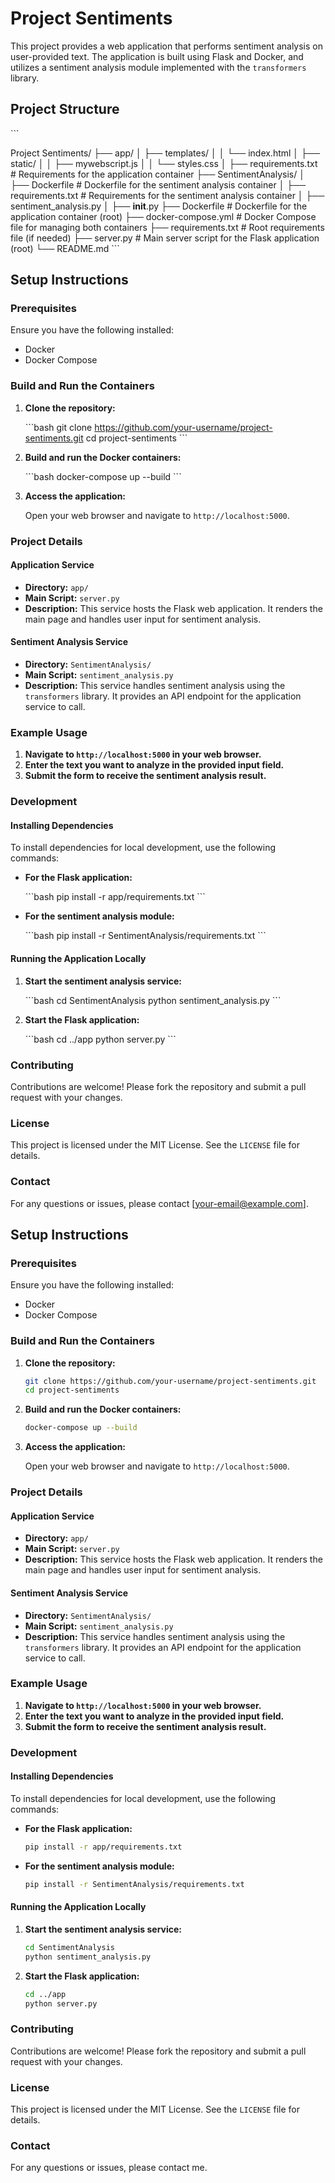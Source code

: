 # Project Sentiments

This project provides a web application that performs sentiment analysis on user-provided text. The application is built using Flask and Docker, and utilizes a sentiment analysis module implemented with the `transformers` library.

## Project Structure

\```

Project Sentiments/
├── app/
│   ├── templates/
│   │   └── index.html
│   ├── static/
│   │   ├── mywebscript.js
│   │   └── styles.css
│   ├── requirements.txt    # Requirements for the application container
├── SentimentAnalysis/
│   ├── Dockerfile          # Dockerfile for the sentiment analysis container
│   ├── requirements.txt    # Requirements for the sentiment analysis container
│   ├── sentiment_analysis.py
│   ├── __init__.py
├── Dockerfile              # Dockerfile for the application container (root)
├── docker-compose.yml      # Docker Compose file for managing both containers
├── requirements.txt        # Root requirements file (if needed)
├── server.py               # Main server script for the Flask application (root)
└── README.md
\```

## Setup Instructions

### Prerequisites

Ensure you have the following installed:
- Docker
- Docker Compose

### Build and Run the Containers

1. **Clone the repository:**

    \```bash
    git clone https://github.com/your-username/project-sentiments.git
    cd project-sentiments
    \```

2. **Build and run the Docker containers:**

    \```bash
    docker-compose up --build
    \```

3. **Access the application:**

    Open your web browser and navigate to `http://localhost:5000`.

### Project Details

#### Application Service

- **Directory:** `app/`
- **Main Script:** `server.py`
- **Description:** This service hosts the Flask web application. It renders the main page and handles user input for sentiment analysis.

#### Sentiment Analysis Service

- **Directory:** `SentimentAnalysis/`
- **Main Script:** `sentiment_analysis.py`
- **Description:** This service handles sentiment analysis using the `transformers` library. It provides an API endpoint for the application service to call.

### Example Usage

1. **Navigate to `http://localhost:5000` in your web browser.**
2. **Enter the text you want to analyze in the provided input field.**
3. **Submit the form to receive the sentiment analysis result.**

### Development

#### Installing Dependencies

To install dependencies for local development, use the following commands:

- **For the Flask application:**

    \```bash
    pip install -r app/requirements.txt
    \```

- **For the sentiment analysis module:**

    \```bash
    pip install -r SentimentAnalysis/requirements.txt
    \```

#### Running the Application Locally

1. **Start the sentiment analysis service:**

    \```bash
    cd SentimentAnalysis
    python sentiment_analysis.py
    \```

2. **Start the Flask application:**

    \```bash
    cd ../app
    python server.py
    \```

### Contributing

Contributions are welcome! Please fork the repository and submit a pull request with your changes.

### License

This project is licensed under the MIT License. See the `LICENSE` file for details.

### Contact

For any questions or issues, please contact [your-email@example.com].

## Setup Instructions

### Prerequisites

Ensure you have the following installed:
- Docker
- Docker Compose

### Build and Run the Containers

1. **Clone the repository:**

    ```bash
    git clone https://github.com/your-username/project-sentiments.git
    cd project-sentiments
    ```

2. **Build and run the Docker containers:**

    ```bash
    docker-compose up --build
    ```

3. **Access the application:**

    Open your web browser and navigate to `http://localhost:5000`.

### Project Details

#### Application Service

- **Directory:** `app/`
- **Main Script:** `server.py`
- **Description:** This service hosts the Flask web application. It renders the main page and handles user input for sentiment analysis.

#### Sentiment Analysis Service

- **Directory:** `SentimentAnalysis/`
- **Main Script:** `sentiment_analysis.py`
- **Description:** This service handles sentiment analysis using the `transformers` library. It provides an API endpoint for the application service to call.

### Example Usage

1. **Navigate to `http://localhost:5000` in your web browser.**
2. **Enter the text you want to analyze in the provided input field.**
3. **Submit the form to receive the sentiment analysis result.**

### Development

#### Installing Dependencies

To install dependencies for local development, use the following commands:

- **For the Flask application:**

    ```bash
    pip install -r app/requirements.txt
    ```

- **For the sentiment analysis module:**

    ```bash
    pip install -r SentimentAnalysis/requirements.txt
    ```

#### Running the Application Locally

1. **Start the sentiment analysis service:**

    ```bash
    cd SentimentAnalysis
    python sentiment_analysis.py
    ```

2. **Start the Flask application:**

    ```bash
    cd ../app
    python server.py
    ```

### Contributing

Contributions are welcome! Please fork the repository and submit a pull request with your changes.

### License

This project is licensed under the MIT License. See the `LICENSE` file for details.

### Contact

For any questions or issues, please contact me.


